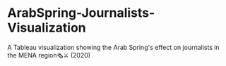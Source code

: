 # ArabSpring-Journalists-Visualization
A Tableau visualization showing the Arab Spring's effect on journalists in the MENA region🗞️⚔️ (2020)
